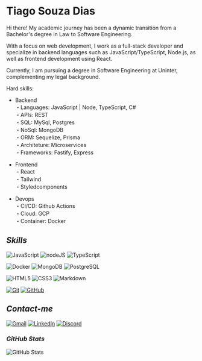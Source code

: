 # **Tiago Souza Dias**
Hi there! My academic journey has been a dynamic transition from a Bachelor's degree in Law to Software Engineering.

With a focus on web development, I work as a full-stack developer and specialize in backend languages such as JavaScript/TypeScript, Node.js, as well as frontend development using React.

Currently, I am pursuing a degree in Software Engineering at Uninter, complementing my legal background.

Hard skills:

- Backend \
・Languages: JavaScript | Node, TypeScript, C# \
・APIs: REST \
・SQL: MySql, Postgres \
・NoSql: MongoDB \
・ORM: Sequelize, Prisma \
・Architeture: Microservices \
・Frameworks: Fastify, Express

- Frontend \
・React \
・Tailwind \
・Styledcomponents 

- Devops \
・CI/CD: Github Actions \
・Cloud: GCP \
・Container: Docker

## *Skills*


![JavaScript](https://img.shields.io/badge/JavaScript-000?style=for-the-badge&logo=javascript&logoColor=30A3DC) ![nodeJS](https://img.shields.io/badge/node.JS-000?style=for-the-badge&logo=node.js)
 ![TypeScript](https://img.shields.io/badge/TypeScript-000?style=for-the-badge&logo=typescript)


![Docker](https://img.shields.io/badge/Docker-000?style=for-the-badge&logo=docker) ![MongoDB](https://img.shields.io/badge/MongoDB-000?style=for-the-badge&logo=mongodb) ![PostgreSQL](https://img.shields.io/badge/PostgreSQL-000?style=for-the-badge&logo=PostgreSQL)


![HTML5](https://img.shields.io/badge/HTML-000?style=for-the-badge&logo=html5&logoColor=30A3DC) ![CSS3](https://img.shields.io/badge/CSS3-000?style=for-the-badge&logo=css3&logoColor=E94D5F) ![Markdown](https://img.shields.io/badge/Markdown-000?style=for-the-badge&logo=markdown)


[![Git](https://img.shields.io/badge/Git-000?style=for-the-badge&logo=git&logoColor=E94D5F)](https://git-scm.com/doc) [![GitHub](https://img.shields.io/badge/GitHub-000?style=for-the-badge&logo=github&logoColor=30A3DC)](https://docs.github.com/)


## *Contact-me*

[![Gmail](https://img.shields.io/badge/Gmail-000?style=for-the-badge&logo=Gmail)](mailto:tiago0214@gmail.com)
[![LinkedIn](https://img.shields.io/badge/LinkedIn-000?style=for-the-badge&logo=LinkedIn)](https://linkedin.com/in/tiago-souza-ba234b11a)
[![Discord](https://img.shields.io/badge/Discord-000?style=for-the-badge&logo=discord)](https://discordapp.com/users/327618059642732544)

### *GitHub Stats*
![GitHub Stats](https://github-readme-stats.vercel.app/api?username=tiago0214&theme=transparent&bg_color=000&border_color=30A3DC&show_icons=true&icon_color=30A3DC&title_color=E94D5F&text_color=FFF&hide_title=true&hide=stars)
